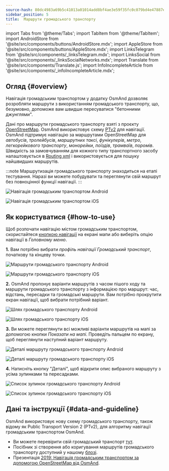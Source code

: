 ```yaml
---
source-hash: 80dc4983a69b5c41013a01014add8bf4ae3e59f35fc0c079bd4e47887e3e4bea
sidebar_position: 5
title:  Маршрути громадського транспорту
---
```

import Tabs from '@theme/Tabs';
import TabItem from '@theme/TabItem';
import AndroidStore from '@site/src/components/buttons/AndroidStore.mdx';
import AppleStore from '@site/src/components/buttons/AppleStore.mdx';
import LinksTelegram from '@site/src/components/_linksTelegram.mdx';
import LinksSocial from '@site/src/components/_linksSocialNetworks.mdx';
import Translate from '@site/src/components/Translate.js';
import InfoIncompleteArticle from '@site/src/components/_infoIncompleteArticle.mdx';




## Огляд {#overview}

Навігація громадським транспортом у додатку OsmAnd дозволяє розробляти маршрути з використанням громадського транспорту, що, безумовно, допоможе вам швидше пересуватися "бетонними джунглями".

Дані про маршрути громадського транспорту взяті з проєкту [OpenStreetMap](http://openstreetmap.org/). OsmAnd використовує схему [PTv2](https://wiki.openstreetmap.org/wiki/Public_transport) для навігації. OsmAnd підтримує навігацію за маршрутами OpenStreetMap для *автобусів*, *тролейбусів*, *маршрутних таксі*, *фунікулерів*, *метро*, *легкорейкового транспорту*, *монорейки*, *поїздів*, *трамваїв*, *поромів*. Швидкість за замовчуванням для кожного типу транспортного засобу налаштовується в [Routing xml](../../../technical/build-osmand/routing.md) і використовується для пошуку найшвидших маршрутів.

:::note
Маршрутизація громадського транспорту знаходиться на етапі тестування. Наразі ви можете побудувати та переглянути свій маршрут без повноцінної функції навігації.
:::

<Tabs groupId="operating-systems" queryString="current-os">

<TabItem value="android" label="Android">

![Навігація громадським транспортом Android](@site/static/img/navigation/public/navigation_android.png)

</TabItem>

<TabItem value="ios" label="iOS">

![Навігація громадським транспортом iOS](@site/static/img/navigation/public/navigation_ios.png)

</TabItem>

</Tabs>


## Як користуватися {#how-to-use}

Щоб розпочати навігацію містом громадським транспортом, скористайтеся [кнопкою навігації](../../widgets/map-buttons.md#directions) на екрані мапи або виберіть опцію навігації в *Головному меню*.

**1.** Вам потрібно вибрати *профіль навігації Громадський транспорт*, початкову та кінцеву точки.

<Tabs groupId="operating-systems" queryString="current-os">

<TabItem value="android" label="Android">

![Маршрути громадського транспорту Android](@site/static/img/navigation/public/navigation_public_android.png)

</TabItem>

<TabItem value="ios" label="iOS">

![Маршрути громадського транспорту iOS](@site/static/img/navigation/public/navigation_public_ios.png)

</TabItem>

</Tabs>

**2.** OsmAnd пропонує варіанти маршрутів з часом пішого ходу та маршрути громадського транспорту з інформацією про маршрут: час, відстань, пересадки та громадські маршрути. Вам потрібно прокрутити екран навігації, щоб вибрати потрібний варіант.

<Tabs groupId="operating-systems" queryString="current-os">

<TabItem value="android" label="Android">

![Шлях громадського транспорту Android](@site/static/img/navigation/public/navigation_way_android.png)

</TabItem>

<TabItem value="ios" label="iOS">

![Шлях громадського транспорту iOS](@site/static/img/navigation/public/navigation_way_ios.png)

</TabItem>

</Tabs>

**3.** Ви можете переглянути всі можливі варіанти маршрутів на мапі за допомогою кнопки *Показати на мапі*. Проведіть пальцем по екрану, щоб переглянути наступний варіант маршруту.

<Tabs groupId="operating-systems" queryString="current-os">

<TabItem value="android" label="Android">

![Деталі маршруту громадського транспорту Android](@site/static/img/navigation/public/navigation_details_android.png)

</TabItem>

<TabItem value="ios" label="iOS">

![Деталі маршруту громадського транспорту iOS](@site/static/img/navigation/public/navigation_details_ios.png)

</TabItem>

</Tabs>


**4.** Натисніть кнопку "Деталі", щоб відкрити опис вибраного маршруту з усіма зупинками та пересадками.

<Tabs groupId="operating-systems" queryString="current-os">

<TabItem value="android" label="Android">

![Список зупинок громадського транспорту Android](@site/static/img/navigation/public/navigation_stops_list_android.png)

</TabItem>

<TabItem value="ios" label="iOS">

![Список зупинок громадського транспорту iOS](@site/static/img/navigation/public/navigation_stops_list_ios.png)

</TabItem>

</Tabs>


## Дані та інструкції {#data-and-guideline}

OsmAnd використовує нову схему громадського транспорту, також відому як Public Transport Version 2 (PTv2), для алгоритму навігації громадським транспортом OsmAnd.

- Ви можете перевірити свій громадський транспорт [тут](http://tools.geofabrik.de/osmi/).
- Посібник зі створення або коригування маршрутів громадського транспорту доступний у нашому [блозі](https://osmand.net/blog/guideline-pt).
- Презентація [2019: Навігація громадським транспортом за допомогою OpenStreetMap від OsmAnd](https://www.youtube.com/watch?v=SPab09kaWPc&ab_channel=StateoftheMap).